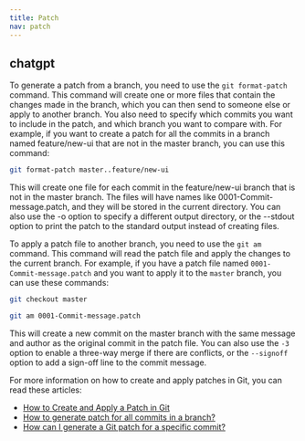 ```yaml
---
title: Patch
nav: patch
---
```


## chatgpt

To generate a patch from a branch, you need to use the ``git format-patch`` command. This command will create one or more files that contain the changes made in the branch, which you can then send to someone else or apply to another branch. You also need to specify which commits you want to include in the patch, and which branch you want to compare with. For example, if you want to create a patch for all the commits in a branch named feature/new-ui that are not in the master branch, you can use this command:

```sh
git format-patch master..feature/new-ui
```

This will create one file for each commit in the feature/new-ui branch that is not in the master branch. The files will have names like 0001-Commit-message.patch, and they will be stored in the current directory. You can also use the -o option to specify a different output directory, or the --stdout option to print the patch to the standard output instead of creating files.

To apply a patch file to another branch, you need to use the ``git am`` command. This command will read the patch file and apply the changes to the current branch. For example, if you have a patch file named ``0001-Commit-message.patch`` and you want to apply it to the ``master`` branch, you can use these commands:

```sh
git checkout master

git am 0001-Commit-message.patch
```

This will create a new commit on the master branch with the same message and author as the original commit in the patch file. You can also use the ``-3`` option to enable a three-way merge if there are conflicts, or the ``--signoff`` option to add a sign-off line to the commit message.

For more information on how to create and apply patches in Git, you can read these articles:
* [How to Create and Apply a Patch in Git](https://www.git-tower.com/learn/git/faq/create-and-apply-patch/)
* [How to generate patch for all commits in a branch?](https://stackoverflow.com/questions/42800902/how-to-generate-patch-for-all-commits-in-a-branch)
* [How can I generate a Git patch for a specific commit?](https://stackoverflow.com/questions/6658313/how-can-i-generate-a-git-patch-for-a-specific-commit)

